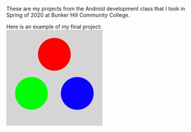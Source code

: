 These are my projects from the Android development class that I took in Spring of 2020 at Bunker Hill Community College.

Here is an example of my final project:
[![Watch the video](https://github.com/zeekblitz/AndroidStudioProjects/blob/main/PixlPickr/256x256bb.jpg?raw=true)](https://github.com/zeekblitz/AndroidStudioProjects/raw/refs/heads/main/PixlPickr/pixlpickr.webm)